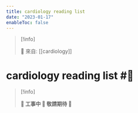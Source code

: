 ```yaml
---
title: cardiology reading list
date: "2023-01-17"
enableToc: false
---
```


> [!info]
>
> 🌱 來自: [[cardiology]]

# cardiology reading list #🦴

> [!info]
>
> **👷 工事中 🌱 敬請期待 🚧**



